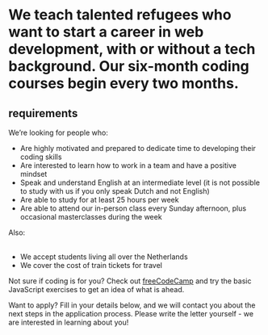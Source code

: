 # We teach talented refugees who want to start a career in web development, with or without a tech background. Our six-month coding courses begin every two months. 

## requirements 

We’re looking for people who: 

- Are highly motivated and prepared to dedicate time to developing their coding skills
- Are interested to learn how to work in a team and have a positive mindset
- Speak and understand English at an intermediate level (it is not possible to study with us if you only speak Dutch and not English)
- Are able to study for at least 25 hours per week
- Are able to attend our in-person class every Sunday afternoon, plus occasional masterclasses during the week  

Also:    
  
- We accept students living all over the Netherlands
- We cover the cost of train tickets for travel   

Not sure if  coding is for you? Check out [freeCodeCamp](https://www.freecodecamp.org/) and try the basic JavaScript exercises to get an idea of what is ahead. 

Want to apply? Fill in your details below, and we will contact you about the next steps in the application process. Please write the letter yourself - we are interested in learning about you!
